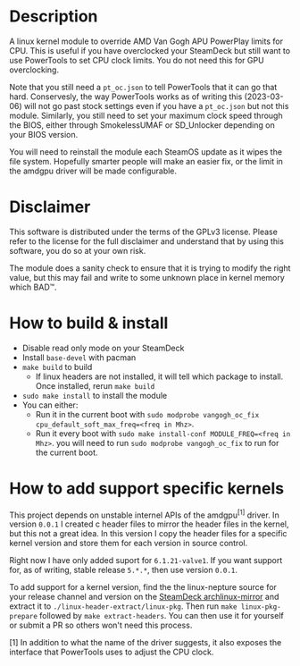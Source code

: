 # Description
A linux kernel module to override AMD Van Gogh APU PowerPlay limits for CPU.
This is useful if you have overclocked your SteamDeck but still want to use
PowerTools to set CPU clock limits. You do not need this for GPU overclocking.

Note that you still need a `pt_oc.json` to tell PowerTools that it can go that hard. Conservesly, the way PowerTools works as of writing this (2023-03-06) will not go past stock settings even if you have a `pt_oc.json` but not this module. Similarly, you still need to set your maximum clock speed through the BIOS, either through SmokelessUMAF or SD_Unlocker depending on your BIOS version.

You will need to reinstall the module each SteamOS update as it wipes the file system. Hopefully smarter people will make an easier fix, or the limit in the amdgpu driver will be made configurable.

# Disclaimer
This software is distributed under the terms of the GPLv3 license. Please refer to the license for the full disclaimer and understand that by using this software, you do so at your own risk.

The module does a sanity check to ensure that it is trying to modify the right value, but this may fail and write to some unknown place in kernel memory which BAD™.

# How to build & install
- Disable read only mode on your SteamDeck
- Install `base-devel` with pacman
- `make build` to build
    - If linux headers are not installed, it will tell which package to install.
      Once installed, rerun `make build`
- `sudo make install` to install the module
- You can either:
  - Run it in the current boot with `sudo modprobe vangogh_oc_fix cpu_default_soft_max_freq=<freq in Mhz>`. 
  - Run it every boot with `sudo make install-conf MODULE_FREQ=<freq in Mhz>`. you will need to run `sudo modprobe vangogh_oc_fix` to run for the current boot. 

# How to add support specific kernels

This project depends on unstable internel APIs of the amdgpu<sup>[1]</sup> driver. In version `0.0.1` I created c header files to mirror the header files in the kernel, but this not a great idea. In this version I copy the header files for a specific kernel version and store them for each version in source control.

Right now I have only added suport for `6.1.21-valve1`. If you want support for, as of writing, stable release `5.*.*`, then use version `0.0.1`.

To add support for a kernel version, find the the linux-nepture source for your release channel and version on the [SteamDeck archlinux-mirror](https://steamdeck-packages.steamos.cloud/archlinux-mirror/sources/) and extract it to `./linux-header-extract/linux-pkg`. Then run `make linux-pkg-prepare` followed by `make extract-headers`. You can then use it for yourself or submit a PR so others won't need this process.

[1] In addition to what the name of the driver suggests, it also exposes the interface that PowerTools uses to adjust the CPU clock.
